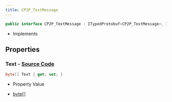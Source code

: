 ```yaml
---
title: CP2P_TextMessage
---
```


```csharp
public interface CP2P_TextMessage : ITypedProtobuf<CP2P_TextMessage>, INativeHandle
```

- Implements

## Properties

### **Text** - [Source Code](https://github.com/swiftly-solution/swiftlys2/blob/main/managed/src/SwiftlyS2.Generated/Protobufs/Interfaces/CP2P_TextMessage.cs#L13)

```csharp
byte[] Text { get; set; }
```

- Property Value

- [byte](https://learn.microsoft.com/dotnet/api/system.byte)[]

